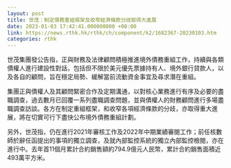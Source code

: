 ```yaml
---
layout: post
title: 世茂：制定債務重組框架及收窄經濟條款分歧取得大進展
date: 2023-01-03 17:42:41.000000000 +08:00
link: https://news.rthk.hk/rthk/ch/component/k2/1682367-20230103.htm
categories: rthk
---
```


世茂集團發公告指，正與財務及法律顧問積極推進境外債務重組工作，持續與各類債權人進行建設性對話，包括但不限於美元優先票據持有人、境外銀行貸款人，以及各自的顧問，旨在穩定局勢、緩解當前流動資金事宜及尋求潛在重組。

集團正與債權人及其顧問緊密合作及定期溝通，以對核心業務進行有序及必要的盡職調查，過去數月已回覆一系列盡職調查問題，並與債權人的財務顧問進行多場盡職調查訪談。各方在制定重組框架，和收窄各項經濟條款的分歧，亦取得重大進展，將在切實可行下盡快公布境外債務重組計劃。

另外，世茂指，仍在進行2021年審核工作及2022年中期業績審閱工作；前任核數師於辭任函提出的事項的獨立調查，及就內部監控系統的獨立內部監控檢閱，亦在進行中。去年首11個月累計合約銷售額約794.9億元人民幣，累計合約銷售面積近493萬平方米。
